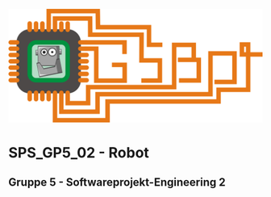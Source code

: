 ![alt text][logo]
# SPS_GP5_02 - Robot
## Gruppe 5 - Softwareprojekt-Engineering 2

[logo]: https://raw.githubusercontent.com/SPS-GP5/robot/master/logo.png "Gruppe 5 Logo"
